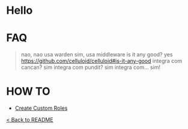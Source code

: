 # Hello

# FAQ

  > nao, nao usa warden
  > sim, usa middleware
  > is it any good? yes https://github.com/celluloid/celluloid#is-it-any-good
  > integra com cancan? sim
  > integra com pundit? sim
  > integra com... sim!



# HOW TO

- [Create Custom Roles](https://github.com/hello-gem/hello)


[< Back to README](https://github.com/hello-gem/hello)
